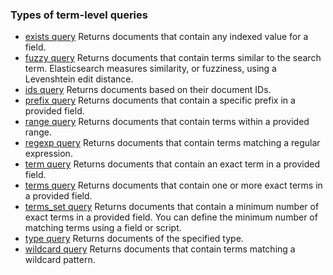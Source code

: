 ### Types of term-level queries

- [exists query](https://www.elastic.co/guide/en/elasticsearch/reference/7.17/query-dsl-exists-query.html)
    Returns documents that contain any indexed value for a field.
- [fuzzy query](https://www.elastic.co/guide/en/elasticsearch/reference/7.17/query-dsl-fuzzy-query.html)
    Returns documents that contain terms similar to the search term. Elasticsearch measures similarity, or fuzziness, using a Levenshtein edit distance.
- [ids query](https://www.elastic.co/guide/en/elasticsearch/reference/7.17/query-dsl-ids-query.html)
    Returns documents based on their document IDs.
- [prefix query](https://www.elastic.co/guide/en/elasticsearch/reference/7.17/query-dsl-prefix-query.html)
    Returns documents that contain a specific prefix in a provided field.
- [range query](https://www.elastic.co/guide/en/elasticsearch/reference/7.17/query-dsl-range-query.html)
    Returns documents that contain terms within a provided range.
- [regexp query](https://www.elastic.co/guide/en/elasticsearch/reference/7.17/query-dsl-regexp-query.html)
    Returns documents that contain terms matching a regular expression.
- [term query](https://www.elastic.co/guide/en/elasticsearch/reference/7.17/query-dsl-term-query.html)
    Returns documents that contain an exact term in a provided field.
- [terms query](https://www.elastic.co/guide/en/elasticsearch/reference/7.17/query-dsl-terms-query.html)
    Returns documents that contain one or more exact terms in a provided field.
- [terms_set query](https://www.elastic.co/guide/en/elasticsearch/reference/7.17/query-dsl-terms-set-query.html)
    Returns documents that contain a minimum number of exact terms in a provided field. You can define the minimum number of matching  terms using a field or script.
- [type query](https://www.elastic.co/guide/en/elasticsearch/reference/7.17/query-dsl-type-query.html)
    Returns documents of the specified type.
- [wildcard query](https://www.elastic.co/guide/en/elasticsearch/reference/7.17/query-dsl-wildcard-query.html)
    Returns documents that contain terms matching a wildcard pattern. 
